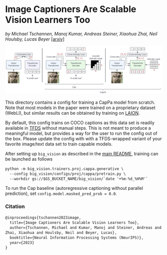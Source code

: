 # Image Captioners Are Scalable Vision Learners Too

*by Michael Tschannen, Manoj Kumar, Andreas Steiner, Xiaohua Zhai, Neil Houlsby, Lucas Beyer* [[arxiv]](https://arxiv.org/abs/2306.07915)

![CapPa Architecture](./cappa_architecture.png)

This directory contains a config for training a CapPa model from scratch.
Note that most models in the paper were trained on a proprietary dataset
(WebLI), but similar results can be obtained by training on [LAION](https://laion.ai/).

By default, this config trains on COCO captions as this data set is readily
available in [TFDS](https://www.tensorflow.org/datasets) without manual steps.
This is not meant to produce a meaningful model, but
provides a way for the user to run the config out of the box. Please update the
config with with a TFDS-wrapped variant of your favorite image/text data set to
train capable models.

After setting up `big_vision` as described in the [main README](https://github.com/google-research/big_vision#cloud-tpu-vm-setup), training can be launched as follows

```
python -m big_vision.trainers.proj.cappa.generative \
  --config big_vision/configs/proj/cappa/pretrain.py \
  --workdir gs://$GS_BUCKET_NAME/big_vision/`date '+%m-%d_%H%M'`
```

To run the Cap baseline (autoregressive captioning without parallel prediction),
set `config.model.masked_pred_prob = 0.0`.

### Citation
```
@inproceedings{tschannen2023image,
  title={Image Captioners Are Scalable Vision Learners Too},
  author={Tschannen, Michael and Kumar, Manoj and Steiner, Andreas and Zhai, Xiaohua and Houlsby, Neil and Beyer, Lucas},
  booktitle={Neural Information Processing Systems (NeurIPS)},
  year={2023}
}
```

